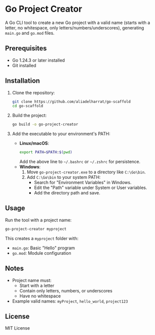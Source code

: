 # Go Project Creator

A Go CLI tool to create a new Go project with a valid name (starts with a letter, no whitespace, only letters/numbers/underscores), generating `main.go` and `go.mod` files.

## Prerequisites
- Go 1.24.3 or later installed
- Git installed

## Installation
1. Clone the repository:
   ```bash
   git clone https://github.com/aliadelharrat/go-scaffold
   cd go-scaffold
   ```

2. Build the project:
   ```bash
   go build -o go-project-creator
   ```

3. Add the executable to your environment's PATH:
   - **Linux/macOS**:
     ```bash
     export PATH=$PATH:$(pwd)
     ```
     Add the above line to `~/.bashrc` or `~/.zshrc` for persistence.
   - **Windows**:
     1. Move `go-project-creator.exe` to a directory like `C:\Go\bin`.
     2. Add `C:\Go\bin` to your system PATH:
        - Search for "Environment Variables" in Windows.
        - Edit the "Path" variable under System or User variables.
        - Add the directory path and save.

## Usage
Run the tool with a project name:
```bash
go-project-creator myproject
```
This creates a `myproject` folder with:
- `main.go`: Basic "Hello" program
- `go.mod`: Module configuration

## Notes
- Project name must:
  - Start with a letter
  - Contain only letters, numbers, or underscores
  - Have no whitespace
- Example valid names: `myProject`, `hello_world`, `project123`

## License
MIT License

